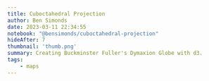 ```yaml
---
title: Cuboctahedral Projection
author: Ben Simonds
date: 2023-03-11 22:34:55
notebook: "@bensimonds/cuboctahedral-projection"
hideAfter: 7
thumbnail: 'thumb.png'
summary: Creating Buckminster Fuller's Dymaxion Globe with d3.
tags:
    - maps
---
```

